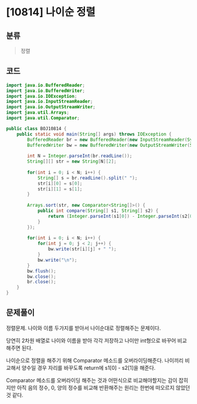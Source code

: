 # [10814] 나이순 정렬

## 분류
> 정렬

## 코드
```java
import java.io.BufferedReader;
import java.io.BufferedWriter;
import java.io.IOException;
import java.io.InputStreamReader;
import java.io.OutputStreamWriter;
import java.util.Arrays;
import java.util.Comparator;

public class BOJ10814 {
	public static void main(String[] args) throws IOException {
		BufferedReader br = new BufferedReader(new InputStreamReader(System.in));
		BufferedWriter bw = new BufferedWriter(new OutputStreamWriter(System.out));
		
		int N = Integer.parseInt(br.readLine());
		String[][] str = new String[N][2];
		
		for(int i = 0; i < N; i++) {
			String[] s = br.readLine().split(" ");
			str[i][0] = s[0];
			str[i][1] = s[1];
		}
		
		Arrays.sort(str, new Comparator<String[]>() {
			public int compare(String[] s1, String[] s2) {
				return (Integer.parseInt(s1[0]) - Integer.parseInt(s2[0]));
			}
		});
		
		for(int i = 0; i < N; i++) {
			for(int j = 0; j < 2; j++) {
				bw.write(str[i][j] + " ");
			}
			bw.write("\n");
		}
		bw.flush();
		bw.close();
		br.close();
	}
}
```

## 문제풀이

정렬문제. 나이와 이름 두가지를 받아서 나이순대로 정렬해주는 문제이다. 

당연히 2차원 배열로 나이와 이름을 받아 각각 저장하고 나이만 int형으로 바꾸어 비교해주면 된다.

나이순으로 정렬을 해주기 위해 Comparator 메소드를 오버라이딩해준다. 나이끼리 비교해서 양수일 경우 자리를 바꾸도록 return에 s1[0] - s2[1]을 해준다.

Comparator 메소드를 오버라이딩 해주는 것과 어떤식으로 비교해야할지는 감이 잡히지만 아직 음의 정수, 0, 양의 정수를 비교해 반환해주는 원리는 한번에 떠오르지 않았던 것 같다.